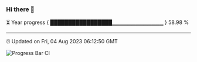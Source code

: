 ### Hi there 👋

⏳ Year progress { █████████████████▁▁▁▁▁▁▁▁▁▁▁▁▁ } 58.98 %

---

⏰ Updated on Fri, 04 Aug 2023 06:12:50 GMT

![Progress Bar CI](https://github.com/liununu/liununu/workflows/Progress%20Bar%20CI/badge.svg)
